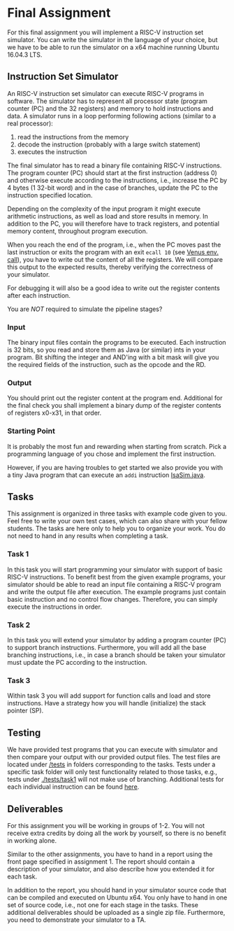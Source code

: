 # Final Assignment

For this final assignment you will implement a RISC-V instruction set simulator. You can write the simulator in the language of your choice, but we have to be able to run the simulator on a x64 machine running Ubuntu 16.04.3 LTS.   

## Instruction Set Simulator

An RISC-V instruction set simulator can execute RISC-V programs in software. The simulator has to represent all processor state (program counter (PC) and the 32 registers) and memory to hold instructions and data. A simulator runs in a loop performing following actions (similar to a real processor):

 1. read the instructions from the memory
 2. decode the instruction (probably with a large switch statement)
 3. executes the instruction

The final simulator has to read a binary file containing RISC-V instructions. The program counter (PC) should start at the first instruction (address 0) and otherwise execute according to the instructions, i.e., increase the PC by 4 bytes (1 32-bit word) and in the case of branches, update the PC to the instruction specified location.

Depending on the complexity of the input program it might execute arithmetic instructions, as well as load and store results in memory. In addition to the PC, you will therefore have to track registers, and potential memory content, throughout program execution.

When you reach the end of the program, i.e., when the PC moves past the last instruction or exits the program with an exit `ecall 10` (see [Venus env. call](https://github.com/kvakil/venus/wiki/Environmental-Calls)), you have to write out the content of all the registers. We will compare this output to the expected results, thereby verifying the correctness of your simulator.

For debugging it will also be a good idea to write out the register contents after each instruction.

You are *NOT* required to simulate the pipeline stages? 

### Input

The binary input files contain the programs to be executed. Each instruction is 32 bits, so you read and store them as Java (or similar) ints in your program. Bit shifting the integer and AND'ing with a bit mask will give you the required fields of the instruction, such as the opcode and the RD.

### Output

You should print out the register content at the program end. Additional for the final check you shall implement a binary dump of the register contents of registers x0-x31, in that order.

### Starting Point

It is probably the most fun and rewarding when starting from scratch. Pick a programming language of you chose and implement the first instruction.

However, if you are having troubles to get started we also provide you with a tiny Java program that can execute an `addi` instruction [IsaSim.java](IsaSim.java).

## Tasks

This assignment is organized in three tasks with example code given to you.
Feel free to write your own test cases, which can also share with your fellow
students.
The tasks are here only to help you to organize your work. You do not need to hand
in any results when completing a task.

### Task 1

In this task you will start programming your simulator with support of basic RISC-V instructions. To benefit best from the given example programs, your simulator should be able to read an input file containing a RISC-V program and write the output file after execution. The example programs just contain basic instruction and no control flow changes. Therefore, you can simply execute the instructions in order.

### Task 2

In this task you will extend your simulator by adding a program counter (PC) to support branch instructions. Furthermore, you will add all the base branching instructions, i.e., in case a branch should be taken your simulator must update the PC according to the instruction.

### Task 3

Within task 3 you will add support for function calls and load and store instructions. Have a strategy how you will handle (initialize) the stack pointer (SP).


## Testing

We have provided test programs that you can execute with simulator and then compare your output with our provided output files. The test files are located under [/tests](./tests) in folders corresponding to the tasks. Tests under a specific task folder will only test functionality related to those tasks, e.g., tests under [./tests/task1](./tests/task1) will not make use of branching. Additional tests for each individual instruction can be found [here](https://github.com/TheAIBot/RISC-V_Sim/tree/master/RISC-V_Sim/InstructionTests).

## Deliverables

For this assignment you will be working in groups of 1-2. You will not receive extra credits by doing all the work by yourself, so there is no benefit in working alone.

Similar to the other assignments, you have to hand in a report using the front page specified in assignment 1. The report should contain a description of your simulator, and also describe how you extended it for each task.

In addition to the report, you should hand in your simulator source code that can be compiled and executed on Ubuntu x64. You only have to hand in one set of source code, i.e., not one for each stage in the tasks. These additional deliverables should be uploaded as a single zip file. Furthermore, you need to demonstrate your simulator to a TA.
